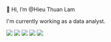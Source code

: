 👋 Hi, I’m @Hieu Thuan Lam

I'm currently working as a data analyst.




[![](https://raw.githubusercontent.com/hieulam1312/github-profile-summary-cards-example/master/profile-summary-card-output/nord_bright/0-profile-details.svg)](https://github.com/hieulam1312/github-profile-summary-cards)
[![](https://raw.githubusercontent.com/hieulam1312/github-profile-summary-cards-example/master/profile-summary-card-output/nord_bright/1-repos-per-language.svg)](https://github.com/hieulam1312/github-profile-summary-cards) [![](https://raw.githubusercontent.com/hieulam1312/github-profile-summary-cards-example/master/profile-summary-card-output/nord_bright/2-most-commit-language.svg)](https://github.com/hieulam1312/github-profile-summary-cards)
[![](https://raw.githubusercontent.com/hieulam1312/github-profile-summary-cards-example/master/profile-summary-card-output/nord_bright/3-stats.svg)](https://github.com/hieulam1312/github-profile-summary-cards) [![](https://raw.githubusercontent.com/hieulam1312/github-profile-summary-cards-example/master/profile-summary-card-output/nord_bright/4-productive-time.svg)](https://github.com/hieulam1312github-profile-summary-cards)
